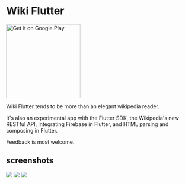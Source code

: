 # Wiki Flutter

<a href='https://play.google.com/store/apps/details?id=com.nanowang.wikiflutter&pcampaignid=MKT-Other-global-all-co-prtnr-py-PartBadge-Mar2515-1'>
  <img alt='Get it on Google Play' src='https://play.google.com/intl/en_us/badges/images/generic/en_badge_web_generic.png' width='200'/>
</a>

Wiki Flutter tends to be more than an elegant wikipedia reader.

It's also an experimental app with the Flutter SDK, the Wikipedia's new RESTful API, integrating Firebase in Flutter, and HTML parsing and composing in Flutter.

Feedback is most welcome.

## screenshots

<img src="https://lh3.googleusercontent.com/9B-WLrCpRDS7uys3q6LfBD8wauz9mFhp5boAoXQ0X0NhAk__MXi_-6vC5iXRc5XvIg=h600-rw"></img>
<img src="https://lh3.googleusercontent.com/Rt0y0uMgepH5EywJ23zlPpULfoeecZB8Rmgi6HUz7I7C2KzpxnBgZzFR7C9Y8keLVA=h600-rw"></img>
<img src="https://lh3.googleusercontent.com/a3xN1Xmwr21HfCbNmKrnycrEPiy86LBd-RKGL3vle_7GGmNqN9vhMSXnr2Ofs3uTTapz=h600-rw"></img>

